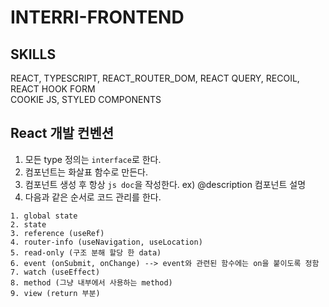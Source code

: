 # INTERRI-FRONTEND
## SKILLS
REACT, TYPESCRIPT, REACT_ROUTER_DOM, REACT QUERY, RECOIL, REACT HOOK FORM   
COOKIE JS, STYLED COMPONENTS

## React 개발 컨벤션

1. 모든 type 정의는 `interface`로 한다.
2. 컴포넌트는 화살표 함수로 만든다.
3. 컴포넌트 생성 후 항상 `js doc`을 작성한다. ex) @description 컴포넌트 설명
4. 다음과 같은 순서로 코드 관리를 한다.

```
1. global state
2. state
3. reference (useRef)
4. router-info (useNavigation, useLocation)
5. read-only (구조 분해 할당 한 data)
6. event (onSubmit, onChange) --> event와 관련된 함수에는 on을 붙이도록 정함
7. watch (useEffect)
8. method (그냥 내부에서 사용하는 method)
9. view (return 부분)
```
